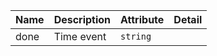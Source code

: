 | Name       | Description                   | Attribute        | Detail |
|------------|-------------------------------|------------------|--------|
|<div className="Api__Table"> <div>done</div> <div className="Api__Table Docs__Tags"></div></div>| Time event | `string`
